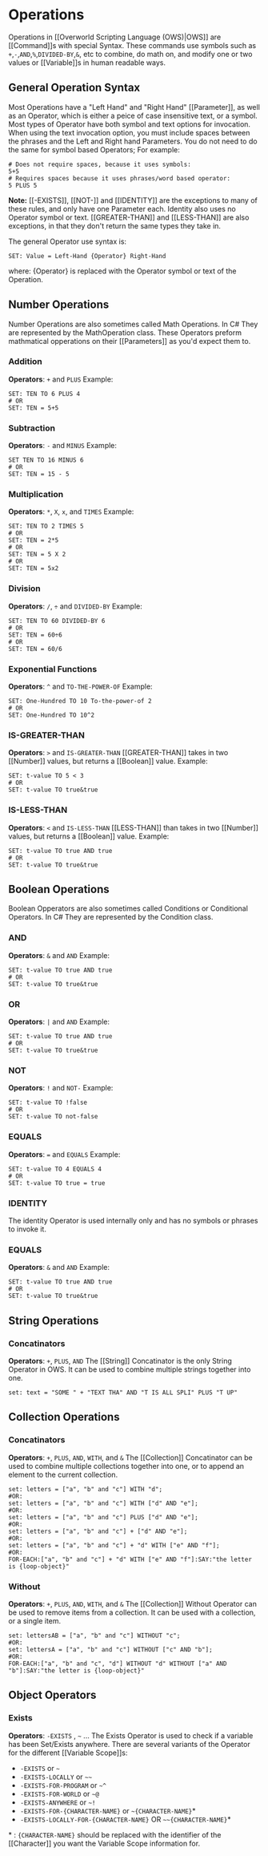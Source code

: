 # Operations
Operations in [[Overworld Scripting Language (OWS)|OWS]] are [[Command]]s with special Syntax. These commands use symbols such as `+`,`-`,`AND`,`%`,`DIVIDED-BY`,`&`, etc to combine, do math on, and modify one or two values or [[Variable]]s in human readable ways.

## General Operation Syntax
Most Operations have a "Left Hand" and "Right Hand" [[Parameter]], as well as an Operator, which is either a peice of case insensitive text, or a symbol. Most types of Operator have both symbol and text options for invocation. When using the text invocation option, you must include spaces between the phrases and the Left and Right hand Parameters. You do not need to do the same for symbol based Operators; For example:
```
# Does not require spaces, because it uses symbols:
5+5
# Requires spaces because it uses phrases/word based operator:
5 PLUS 5
```

**Note:** [[-EXISTS]], [[NOT-]] and [[IDENTITY]] are the exceptions to many of these rules, and only have one Parameter each. Identity also uses no Operator symbol or text. [[GREATER-THAN]] and [[LESS-THAN]] are also exceptions, in that they don't return the same types they take in.

The general Operator use syntax is:
```
SET: Value = Left-Hand {Operator} Right-Hand
```
where: {Operator} is replaced with the Operator symbol or text of the Operation.

## Number Operations
Number Operations are also sometimes called Math Operations. In C# They are represented by the MathOperation class. These Operators preform mathmatical opperations on their [[Parameters]] as you'd expect them to.
### Addition
**Operators**: `+` and `PLUS`
Example: 
```
SET: TEN TO 6 PLUS 4
# OR
SET: TEN = 5+5
```
### Subtraction
**Operators**: `-` and `MINUS`
Example: 
```
SET TEN TO 16 MINUS 6
# OR
SET: TEN = 15 - 5
```
### Multiplication
**Operators**: `*`, `X`, `x`, and `TIMES`
Example: 
```
SET: TEN TO 2 TIMES 5
# OR
SET: TEN = 2*5
# OR
SET: TEN = 5 X 2
# OR
SET: TEN = 5x2
```
### Division
**Operators**: `/`, `÷` and `DIVIDED-BY`
Example: 
```
SET: TEN TO 60 DIVIDED-BY 6
# OR
SET: TEN = 60÷6
# OR
SET: TEN = 60/6
```
### Exponential Functions
**Operators**: `^` and `TO-THE-POWER-OF`
Example: 
```
SET: One-Hundred TO 10 To-the-power-of 2
# OR
SET: One-Hundred TO 10^2
```
### IS-GREATER-THAN
**Operators**: `>` and `IS-GREATER-THAN`
[[GREATER-THAN]] takes in two [[Number]] values, but returns a [[Boolean]] value.
Example: 
```
SET: t-value TO 5 < 3
# OR
SET: t-value TO true&true
```
### IS-LESS-THAN
**Operators**: `<` and `IS-LESS-THAN`
[[LESS-THAN]] than takes in two [[Number]] values, but returns a [[Boolean]] value.
Example: 
```
SET: t-value TO true AND true
# OR
SET: t-value TO true&true
```

## Boolean Operations
Boolean Opperators are also sometimes called Conditions or Conditional Operators.
In C# They are represented by the Condition class.
### AND
**Operators**: `&` and `AND`
Example: 
```
SET: t-value TO true AND true
# OR
SET: t-value TO true&true
```
### OR
**Operators**: `|` and `AND`
Example: 
```
SET: t-value TO true AND true
# OR
SET: t-value TO true&true
```
### NOT
**Operators**: `!` and `NOT-`
Example: 
```
SET: t-value TO !false
# OR
SET: t-value TO not-false
```
### EQUALS
**Operators**: `=` and `EQUALS`
Example: 
```
SET: t-value TO 4 EQUALS 4
# OR
SET: t-value TO true = true
```
### IDENTITY
The identity Operator is used internally only and has no symbols or phrases to invoke it. 
### EQUALS
**Operators**: `&` and `AND`
Example: 
```
SET: t-value TO true AND true
# OR
SET: t-value TO true&true
```
## String Operations
### Concatinators
**Operators**:  `+`, `PLUS`, `AND`
The [[String]] Concatinator is the only String Operator in OWS. It can be used to combine multiple strings together into one.
```
set: text = "SOME " + "TEXT THA" AND "T IS ALL SPLI" PLUS "T UP"
```
## Collection Operations
### Concatinators
**Operators**:  `+`, `PLUS`, `AND`, `WITH`, and `&`
The [[Collection]] Concatinator can be used to combine multiple collections together into one, or to append an element to the current collection.
```
set: letters = ["a", "b" and "c"] WITH "d";
#OR:
set: letters = ["a", "b" and "c"] WITH ["d" AND "e"];
#OR:
set: letters = ["a", "b" and "c"] PLUS ["d" AND "e"];
#OR:
set: letters = ["a", "b" and "c"] + ["d" AND "e"];
#OR:
set: letters = ["a", "b" and "c"] + "d" WITH ["e" AND "f"];
#OR:
FOR-EACH:["a", "b" and "c"] + "d" WITH ["e" AND "f"]:SAY:"the letter is {loop-object}"
```
### Without
**Operators**:  `+`, `PLUS`, `AND`, `WITH`, and `&`
The [[Collection]] Without Operator can be used to remove items from a collection. It can be used with a collection, or a single item.
```
set: lettersAB = ["a", "b" and "c"] WITHOUT "c";
#OR:
set: lettersA = ["a", "b" and "c"] WITHOUT ["c" AND "b"];
#OR:
FOR-EACH:["a", "b" and "c", "d"] WITHOUT "d" WITHOUT ["a" AND "b"]:SAY:"the letter is {loop-object}"
```
## Object Operators
### Exists
**Operators**:  `-EXISTS` , `~` ...
The Exists Operator is used to check if a variable has been Set/Exists anywhere. There are several variants of the Operator for the different [[Variable Scope]]s:
- `-EXISTS` or `~`
- `-EXISTS-LOCALLY` or `~~`
- `-EXISTS-FOR-PROGRAM` or `~^`
- `-EXISTS-FOR-WORLD` or `~@`
- `-EXISTS-ANYWHERE` or `~!`
- `-EXISTS-FOR-{CHARACTER-NAME}` or `~{CHARACTER-NAME}`\* 
- `-EXISTS-LOCALLY-FOR-{CHARACTER-NAME}` OR `~~{CHARACTER-NAME}`\* 

\* : `{CHARACTER-NAME}` should be replaced with the identifier of the [[Character]] you want the Variable Scope information for.